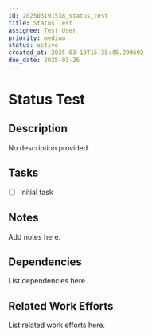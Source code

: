 ```yaml
---
id: 202503191538_status_test
title: Status Test
assignee: Test User
priority: medium
status: active
created_at: 2025-03-19T15:38:45.290692
due_date: 2025-03-26
---
```


# Status Test

## Description
No description provided.

## Tasks
- [ ] Initial task

## Notes
Add notes here.

## Dependencies
List dependencies here.

## Related Work Efforts
List related work efforts here.